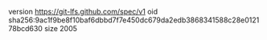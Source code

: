 version https://git-lfs.github.com/spec/v1
oid sha256:9ac1f9be8f10baf6dbbd7f7e450dc679da2edb3868341588c28e012178bcd630
size 2005
